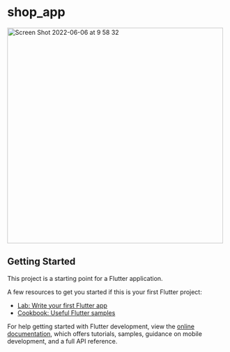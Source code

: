 # shop_app

<img width="495" alt="Screen Shot 2022-06-06 at 9 58 32" src="https://user-images.githubusercontent.com/76512208/172078265-ffc05b6c-158e-4fcf-85de-aba2e8d52f6a.png">

## Getting Started

This project is a starting point for a Flutter application.

A few resources to get you started if this is your first Flutter project:

- [Lab: Write your first Flutter app](https://docs.flutter.dev/get-started/codelab)
- [Cookbook: Useful Flutter samples](https://docs.flutter.dev/cookbook)

For help getting started with Flutter development, view the
[online documentation](https://docs.flutter.dev/), which offers tutorials,
samples, guidance on mobile development, and a full API reference.
